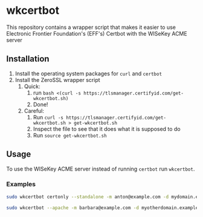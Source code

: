wkcertbot
===========

This repository contains a wrapper script that makes it easier to use 
Electronic Frontier Foundation's (EFF's) Certbot with the WISeKey ACME server

Installation
------------

1. Install the operating system packages for `curl` and `certbot` 
2. Install the ZeroSSL wrapper script
   1. Quick: 
      1. run `bash <(curl -s https://tlsmanager.certifyid.com/get-wkcertbot.sh)`
      2. Done!
   2. Careful: 
      1. Run `curl -s https://tlsmanager.certifyid.com/get-wkcertbot.sh > get-wkcertbot.sh`
      2. Inspect the file to see that it does what it is supposed to do
      3. Run `source get-wkcertbot.sh`
      
Usage
-----

To use the WISeKey ACME server instead of running `certbot` run `wkcertbot`.

### Examples

```bash
sudo wkcertbot certonly --standalone -m anton@example.com -d mydomain.example.com
```

```bash
sudo wkcertbot --apache -m barbara@example.com -d myotherdomain.example.com
```

